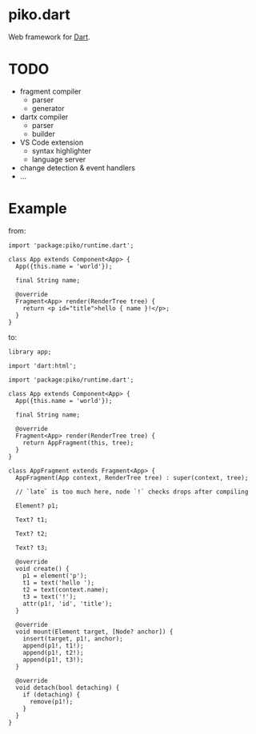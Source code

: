 piko.dart
=========

Web framework for [Dart](https://dart.dev).

TODO
====
- fragment compiler
  - parser
  - generator
- dartx compiler
  - parser
  - builder
- VS Code extension
  - syntax highlighter
  - language server
- change detection & event handlers
- ...


Example
=======
from:
```
import 'package:piko/runtime.dart';

class App extends Component<App> {
  App({this.name = 'world'});
  
  final String name;

  @override
  Fragment<App> render(RenderTree tree) {
    return <p id="title">hello { name }!</p>;
  }
}
```

to:
```
library app;

import 'dart:html';

import 'package:piko/runtime.dart';

class App extends Component<App> {
  App({this.name = 'world'});

  final String name;

  @override
  Fragment<App> render(RenderTree tree) {
    return AppFragment(this, tree);
  }
}

class AppFragment extends Fragment<App> {
  AppFragment(App context, RenderTree tree) : super(context, tree);

  // `late` is too much here, node `!` checks drops after compiling

  Element? p1;

  Text? t1;

  Text? t2;

  Text? t3;

  @override
  void create() {
    p1 = element('p');
    t1 = text('hello ');
    t2 = text(context.name);
    t3 = text('!');
    attr(p1!, 'id', 'title');
  }

  @override
  void mount(Element target, [Node? anchor]) {
    insert(target, p1!, anchor);
    append(p1!, t1!);
    append(p1!, t2!);
    append(p1!, t3!);
  }

  @override
  void detach(bool detaching) {
    if (detaching) {
      remove(p1!);
    }
  }
}
```